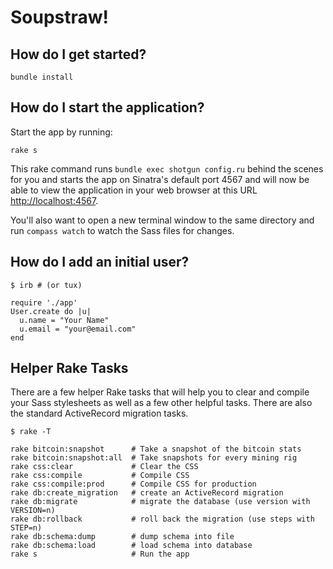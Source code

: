 # Soupstraw!

## How do I get started?

    bundle install

## How do I start the application?

Start the app by running:

    rake s

This rake command runs `bundle exec shotgun config.ru` behind the scenes for you and starts the app on Sinatra's default port 4567 and will now be able to view the application in your web browser at this URL [http://localhost:4567](http://localhost:4567).

You'll also want to open a new terminal window to the same directory and run `compass watch` to watch the Sass files for changes.

## How do I add an initial user?

    $ irb # (or tux)

    require './app'
    User.create do |u|
      u.name = "Your Name"
      u.email = "your@email.com"
    end

## Helper Rake Tasks

There are a few helper Rake tasks that will help you to clear and compile your Sass stylesheets as well as a few other helpful tasks. There are also the standard ActiveRecord migration tasks.

    $ rake -T

    rake bitcoin:snapshot      # Take a snapshot of the bitcoin stats
    rake bitcoin:snapshot:all  # Take snapshots for every mining rig
    rake css:clear             # Clear the CSS
    rake css:compile           # Compile CSS
    rake css:compile:prod      # Compile CSS for production
    rake db:create_migration   # create an ActiveRecord migration
    rake db:migrate            # migrate the database (use version with VERSION=n)
    rake db:rollback           # roll back the migration (use steps with STEP=n)
    rake db:schema:dump        # dump schema into file
    rake db:schema:load        # load schema into database
    rake s                     # Run the app


